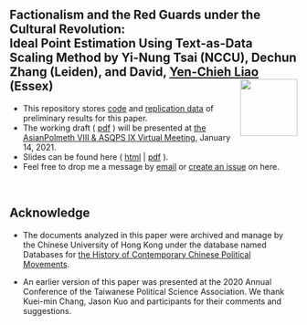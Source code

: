 
## Factionalism and the Red Guards under the Cultural Revolution: <br>Ideal Point Estimation Using Text-as-Data Scaling Method by Yi-Nung Tsai (NCCU), Dechun Zhang (Leiden), and David, [Yen-Chieh Liao](https://yl17124.github.io) (Essex)<img src="https://avatars3.githubusercontent.com/u/77121644?s=400&u=49ca6038b83b629a86d391bb2e4d19f8995918a5&v=4" width="100" height= 100 align="right" /> <br />  

- This repository stores [code]() and [replication data]() of preliminary results for this paper. 
- The working draft ( [pdf](https://rawcdn.githack.com/yl17124/redgaurds/30e06860281ddbb8de2c99e929502744def8cf3a/paper/Factionalism_and_the_Red_Guards.pdf) ) will be presented at [the AsianPolmeth VIII & ASQPS IX Virtual Meeting](https://sites.google.com/view/asian-polmeth-2021/home#h.civf96630pei), January 14, 2021.
- Slides can be found here ( [html](https://rawcdn.githack.com/yl17124/redgaurds/30e06860281ddbb8de2c99e929502744def8cf3a/slides/slides.html) | [pdf](https://rawcdn.githack.com/yl17124/redgaurds/30e06860281ddbb8de2c99e929502744def8cf3a/slides/slides.pdf) ).
- Feel free to drop me a message by [email](https://github.com/yl17124) or [create an issue](https://github.com/yl17124/redgaurds/issues) on here. 

<br />




## Acknowledge 

- The documents analyzed in this paper were archived and manage by the Chinese University of Hong Kong under the database named Databases for [the History of Contemporary Chinese Political Movements](http://ccrd.usc.cuhk.edu.hk/Default.aspx?msg=%25u6ca1%25u6709%25u8ba2%25u9605%25uff0c%25u6b22%25u8fce%25u8ba2%25u9605%25uff01).

- An earlier version of this paper was presented at the 2020 Annual Conference of the Taiwanese Political Science Association. We thank Kuei-min Chang, Jason Kuo and participants for their comments and suggestions. 



